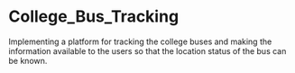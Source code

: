 # College_Bus_Tracking
Implementing a platform for tracking the college buses and making the information available to the users so that the location status of the bus can be known. 
